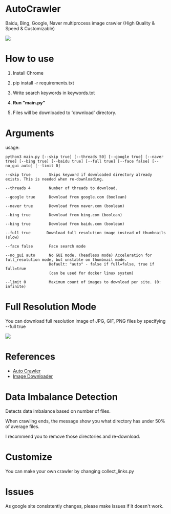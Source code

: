 # AutoCrawler
Baidu, Bing, Google, Naver multiprocess image crawler (High Quality & Speed & Customizable)

![](assets/animation.gif)

# How to use

1. Install Chrome

2. pip install -r requirements.txt

3. Write search keywords in keywords.txt

4. **Run "main.py"**

5. Files will be downloaded to 'download' directory.


# Arguments
usage:
```
python3 main.py [--skip true] [--threads 50] [--google true] [--naver true] [--bing true] [--baidu true] [--full true] [--face false] [--no_gui auto] [--limit 0]
```

```
--skip true        Skips keyword if downloaded directory already exists. This is needed when re-downloading.

--threads 4        Number of threads to download.

--google true      Download from google.com (boolean)

--naver true       Download from naver.com (boolean)

--bing true        Download from bing.com (boolean)

--bing true        Download from baidu.com (boolean)

--full true       Download full resolution image instead of thumbnails (slow)

--face false       Face search mode

--no_gui auto      No GUI mode. (headless mode) Acceleration for full_resolution mode, but unstable on thumbnail mode.
                   Default: "auto" - false if full=false, true if full=true
                   (can be used for docker linux system)
                   
--limit 0          Maximum count of images to download per site. (0: infinite)
```


# Full Resolution Mode

You can download full resolution image of JPG, GIF, PNG files by specifying --full true

![](assets/full.gif)

# References
* [Auto Crawler](https://github.com/YoongiKim/AutoCrawler)
* [Image Downloader](https://github.com/sczhengyabin/Image-Downloader)


# Data Imbalance Detection

Detects data imbalance based on number of files.

When crawling ends, the message show you what directory has under 50% of average files.

I recommend you to remove those directories and re-download.

# Customize

You can make your own crawler by changing collect_links.py

# Issues

As google site consistently changes, please make issues if it doesn't work.

